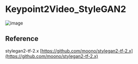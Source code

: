 # Keypoint2Video_StyleGAN2
![image](https://user-images.githubusercontent.com/39791467/104815076-ba89f580-5855-11eb-8bbe-c16f1047a4dc.png)


## Reference
stylegan2-tf-2.x [https://github.com/moono/stylegan2-tf-2.x](https://github.com/moono/stylegan2-tf-2.x)